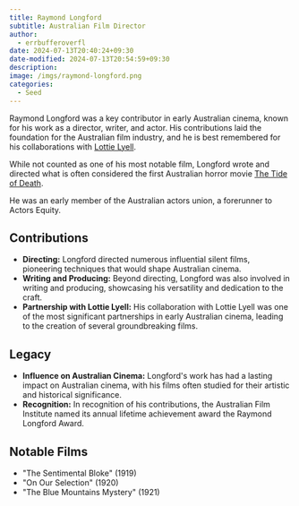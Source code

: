 ```yaml
---
title: Raymond Longford
subtitle: Australian Film Director
author:
  - errbufferoverfl
date: 2024-07-13T20:40:24+09:30
date-modified: 2024-07-13T20:54:59+09:30
description: 
image: /imgs/raymond-longford.png
categories:
  - Seed
---
```


Raymond Longford was a key contributor in early Australian cinema, known for his work as a director, writer, and actor. His contributions laid the foundation for the Australian film industry, and he is best remembered for his collaborations with [Lottie Lyell](lottie-lyell.md).

While not counted as one of his most notable film, Longford wrote and directed what is often considered the first Australian horror movie [The Tide of Death](the-tide-of-death.md).

He was an early member of the Australian actors union, a forerunner to Actors Equity.

## Contributions

- **Directing:** Longford directed numerous influential silent films, pioneering techniques that would shape Australian cinema.
- **Writing and Producing:** Beyond directing, Longford was also involved in writing and producing, showcasing his versatility and dedication to the craft.
- **Partnership with Lottie Lyell:** His collaboration with Lottie Lyell was one of the most significant partnerships in early Australian cinema, leading to the creation of several groundbreaking films.

## Legacy

- **Influence on Australian Cinema:** Longford's work has had a lasting impact on Australian cinema, with his films often studied for their artistic and historical significance.
- **Recognition:** In recognition of his contributions, the Australian Film Institute named its annual lifetime achievement award the Raymond Longford Award.

## Notable Films

- "The Sentimental Bloke" (1919)
- "On Our Selection" (1920)
- "The Blue Mountains Mystery" (1921)
